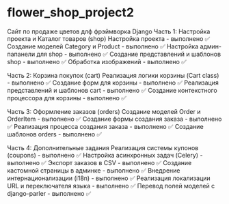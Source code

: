 # flower_shop_project2
Сайт по продаже цветов длф фрэймворка Django
Часть 1: Настройка проекта и Каталог товаров (shop)
Настройка проекта - выполнено ✅
Создание моделей Category и Product - выполнено ✅
Настройка админ-папанели для shop - выполнено ✅
Создание представлений и шаблонов shop - выполнено ✅
Обработка изображений - выполнено ✅

Часть 2: Корзина покупок (cart)
Реализация логики корзины (Cart class) - выполнено ✅
Создание форм для корзины - выполнено ✅
Реализация представлений и шаблонов cart - выполнено ✅
Создание контекстного процессора для корзины - выполнено ✅

Часть 3: Оформление заказов (orders)
Создание моделей Order и OrderItem - выполнено ✅
Создание формы создания заказа - выполнено ✅
Реализация процесса создания заказа - выполнено ✅
Создание шаблонов orders - выполнено ✅

Часть 4: Дополнительные задания
Реализация системы купонов (coupons) - выполнено ✅
Настройка асинхронных задач (Celery) - выполнено ✅
Экспорт заказов в CSV - выполнено ✅
Создание кастомной страницы в админке - выполнено ✅
Внедрение интернационализации (i18n) - выполнено ✅
Реализация локализации URL и переключателя языка - выполнено ✅
Перевод полей моделей с django-parler - выполнено ✅
